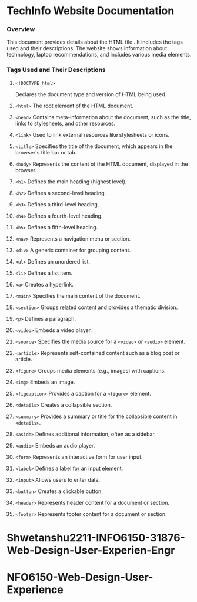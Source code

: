 # TechInfo Website Documentation

### Overview

This document provides details about the HTML file . It includes the tags used and their descriptions. The website shows information about technology, laptop recommendations, and includes various media elements.

### Tags Used and Their Descriptions

1. `<!DOCTYPE html>`

   Declares the document type and version of HTML being used.

2. `<html>`
   The root element of the HTML document.

3. `<head>`
   Contains meta-information about the document, such as the title, links to stylesheets, and other resources.

4. `<link>`
   Used to link external resources like stylesheets or icons.

5. `<title>`
   Specifies the title of the document, which appears in the browser's title bar or tab.

6. `<body>`
   Represents the content of the HTML document, displayed in the browser.

7. `<h1>`
   Defines the main heading (highest level).

8. `<h2>`
   Defines a second-level heading.

9. `<h3>`
   Defines a third-level heading.

10. `<h4>`
    Defines a fourth-level heading.

11. `<h5>`
    Defines a fifth-level heading.

12. `<nav>`
    Represents a navigation menu or section.

13. `<div>`
    A generic container for grouping content.

14. `<ul>`
    Defines an unordered list.

15. `<li>`
    Defines a list item.

16. `<a>`
    Creates a hyperlink.

17. `<main>`
    Specifies the main content of the document.

18. `<section>`
    Groups related content and provides a thematic division.

19. `<p>`
    Defines a paragraph.

20. `<video>`
    Embeds a video player.

21. `<source>`
    Specifies the media source for a `<video>` or `<audio>` element.

22. `<article>`
    Represents self-contained content such as a blog post or article.

23. `<figure>`
    Groups media elements (e.g., images) with captions.

24. `<img>`
    Embeds an image.

25. `<figcaption>`
    Provides a caption for a `<figure>` element.

26. `<details>`
    Creates a collapsible section.

27. `<summary>`
    Provides a summary or title for the collapsible content in `<details>`.

28. `<aside>`
    Defines additional information, often as a sidebar.

29. `<audio>`
    Embeds an audio player.

30. `<form>`
    Represents an interactive form for user input.

31. `<label>`
    Defines a label for an input element.

32. `<input>`
    Allows users to enter data.

33. `<button>`
    Creates a clickable button.

34. `<header>`
    Represents header content for a document or section.

35. `<footer>`
    Represents footer content for a document or section.
# Shwetanshu2211-INFO6150-31876-Web-Design-User-Experien-Engr
# NFO6150-Web-Design-User-Experience

